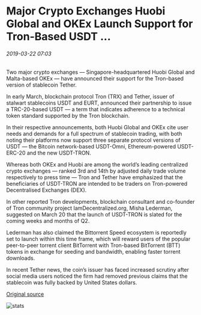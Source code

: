 # Major Crypto Exchanges Huobi Global and OKEx Launch Support for Tron-Based USDT ...

###### 2019-03-22 07:03

Two major crypto exchanges — Singapore-headquartered Huobi Global and Malta-based OKEx — have announced their support for the Tron-based version of stablecoin Tether.

In early March, blockchain protocol Tron (TRX) and Tether, issuer of stalwart stablecoins USDT and EURT, announced their partnership to issue a TRC-20-based USDT — a term that indicates adherence to a technical token standard supported by the Tron blockchain.

In their respective announcements, both Huobi Global and OKEx cite user needs and demands for a full spectrum of stablecoin trading, with both noting their platforms now support three separate protocol versions of USDT — the Bitcoin network-based USDT-Omni, Ethereum-powered USDT-ERC-20 and the new USDT-TRON.

Whereas both OKEx and Huobi are among the world’s leading centralized crypto exchanges — ranked 3rd and 14th by adjusted daily trade volume respectively to press time — Tron and Tether have emphasized that the beneficiaries of USDT-TRON are intended to be traders on Tron-powered Decentralised Exchanges (DEX).

In other reported Tron developments, blockchain consultant and co-founder of Tron community project IamDecentralized.org, Misha Lederman, suggested on March 20 that the launch of USDT-TRON is slated for the coming weeks and months of Q2.

Lederman has also claimed the Bittorrent Speed ecosystem is reportedly set to launch within this time frame, which will reward users of the popular peer-to-peer torrent client BitTorrent with Tron-based BitTorrent (BTT) tokens in exchange for seeding and bandwidth, enabling faster torrent downloads.

In recent Tether news, the coin’s issuer has faced increased scrutiny after social media users noticed the firm had removed previous claims that the stablecoin was fully backed by United States dollars.

[Original source](https://cointelegraph.com/news/major-crypto-exchanges-huobi-global-and-okex-launch-support-for-tron-based-usdt)

![stats](https://c.statcounter.com/11760860/0/a89fa40b/1/ "stats")